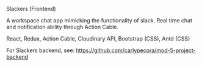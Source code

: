 Slackers (Frontend)

A workspace chat app mimicking the functionality of slack.
Real time chat and notification ability through Action Cable.


React, Redux, Action Cable, Cloudinary API, Bootstrap (CSS), Antd (CSS)

For Slackers backend, see: 
https://github.com/carlypecora/mod-5-project-backend
